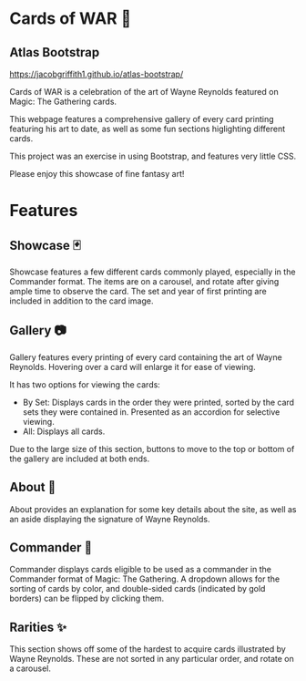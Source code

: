 # Cards of WAR :flower_playing_cards:
## Atlas Bootstrap

https://jacobgriffith1.github.io/atlas-bootstrap/

Cards of WAR is a celebration of the art of Wayne Reynolds featured on Magic: The Gathering cards.

This webpage features a comprehensive gallery of every card printing featuring his art to date, as well as some fun sections higlighting different cards.

This project was an exercise in using Bootstrap, and features very little CSS.

Please enjoy this showcase of fine fantasy art!

# Features
## Showcase :black_joker:

Showcase features a few different cards commonly played, especially in the Commander format. The items are on a carousel, and rotate after giving ample time to observe the card. The set and year of first printing are included in addition to the card image.

## Gallery :camera:

Gallery features every printing of every card containing the art of Wayne Reynolds. Hovering over a card will enlarge it for ease of viewing.

It has two options for viewing the cards:
- By Set: Displays cards in the order they were printed, sorted by the card sets they were contained in. Presented as an accordion for selective viewing.
- All: Displays all cards.

Due to the large size of this section, buttons to move to the top or bottom of the gallery are included at both ends.

## About :book:

About provides an explanation for some key details about the site, as well as an aside displaying the signature of Wayne Reynolds.

## Commander :crown:

Commander displays cards eligible to be used as a commander in the Commander format of Magic: The Gathering. A dropdown allows for the sorting of cards by color, and double-sided cards (indicated by gold borders) can be flipped by clicking them.

## Rarities :sparkles:

This section shows off some of the hardest to acquire cards illustrated by Wayne Reynolds. These are not sorted in any particular order, and rotate on a carousel.